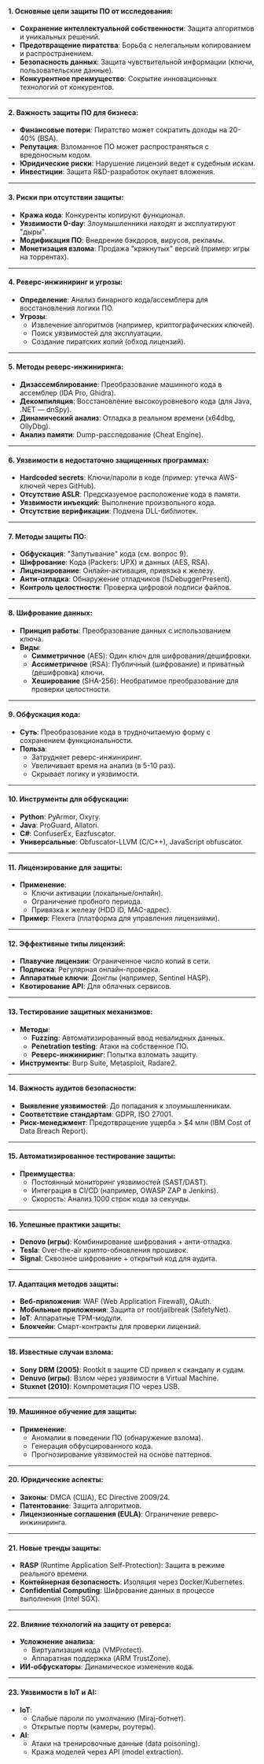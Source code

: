 #### 1. Основные цели защиты ПО от исследования:
- **Сохранение интеллектуальной собственности**: Защита алгоритмов и уникальных решений.
- **Предотвращение пиратства**: Борьба с нелегальным копированием и распространением.
- **Безопасность данных**: Защита чувствительной информации (ключи, пользовательские данные).
- **Конкурентное преимущество**: Сокрытие инновационных технологий от конкурентов.

---

#### 2. Важность защиты ПО для бизнеса:
- **Финансовые потери**: Пиратство может сократить доходы на 20-40% (BSA).
- **Репутация**: Взломанное ПО может распространяться с вредоносным кодом.
- **Юридические риски**: Нарушение лицензий ведет к судебным искам.
- **Инвестиции**: Защита R&D-разработок окупает вложения.

---

#### 3. Риски при отсутствии защиты:
- **Кража кода**: Конкуренты копируют функционал.
- **Уязвимости 0-day**: Злоумышленники находят и эксплуатируют "дыры".
- **Модификация ПО**: Внедрение бэкдоров, вирусов, рекламы.
- **Монетизация взлома**: Продажа "крякнутых" версий (пример: игры на торрентах).

---

#### 4. Реверс-инжиниринг и угрозы:
- **Определение**: Анализ бинарного кода/ассемблера для восстановления логики ПО.
- **Угрозы**:
  - Извлечение алгоритмов (например, криптографических ключей).
  - Поиск уязвимостей для эксплуатации.
  - Создание пиратских копий (обход лицензий).

---

#### 5. Методы реверс-инжиниринга:
- **Дизассемблирование**: Преобразование машинного кода в ассемблер (IDA Pro, Ghidra).
- **Декомпиляция**: Восстановление высокоуровневого кода (для Java, .NET — dnSpy).
- **Динамический анализ**: Отладка в реальном времени (x64dbg, OllyDbg).
- **Анализ памяти**: Dump-расследование (Cheat Engine).

---

#### 6. Уязвимости в недостаточно защищенных программах:
- **Hardcoded secrets**: Ключи/пароли в коде (пример: утечка AWS-ключей через GitHub).
- **Отсутствие ASLR**: Предсказуемое расположение кода в памяти.
- **Уязвимости инъекций**: Выполнение произвольного кода.
- **Отсутствие верификации**: Подмена DLL-библиотек.

---

#### 7. Методы защиты ПО:
- **Обфускация**: "Запутывание" кода (см. вопрос 9).
- **Шифрование**: Кода (Packers: UPX) и данных (AES, RSA).
- **Лицензирование**: Онлайн-активация, привязка к железу.
- **Анти-отладка**: Обнаружение отладчиков (IsDebuggerPresent).
- **Контроль целостности**: Проверка цифровой подписи файлов.

---

#### 8. Шифрование данных:
- **Принцип работы**: Преобразование данных с использованием ключа.
- **Виды**:
  - **Симметричное** (AES): Один ключ для шифрования/дешифровки.
  - **Ассиметричное** (RSA): Публичный (шифрование) и приватный (дешифровка) ключи.
  - **Хеширование** (SHA-256): Необратимое преобразование для проверки целостности.

---

#### 9. Обфускация кода:
- **Суть**: Преобразование кода в трудночитаемую форму с сохранением функциональности.
- **Польза**:
  - Затрудняет реверс-инжиниринг.
  - Увеличивает время на анализ (в 5-10 раз).
  - Скрывает логику и уязвимости.

---

#### 10. Инструменты для обфускации:
- **Python**: PyArmor, Oxyry.
- **Java**: ProGuard, Allatori.
- **C#**: ConfuserEx, Eazfuscator.
- **Универсальные**: Obfuscator-LLVM (C/C++), JavaScript obfuscator.

---

#### 11. Лицензирование для защиты:
- **Применение**:
  - Ключи активации (локальные/онлайн).
  - Ограничение пробного периода.
  - Привязка к железу (HDD ID, MAC-адрес).
- **Пример**: Flexera (платформа для управления лицензиями).

---

#### 12. Эффективные типы лицензий:
- **Плавучие лицензии**: Ограниченное число копий в сети.
- **Подписка**: Регулярная онлайн-проверка.
- **Аппаратные ключи**: Донглы (например, Sentinel HASP).
- **Квотирование API**: Для облачных сервисов.

---

#### 13. Тестирование защитных механизмов:
- **Методы**:
  - **Fuzzing**: Автоматизированный ввод невалидных данных.
  - **Penetration testing**: Атаки на собственное ПО.
  - **Реверс-инжиниринг**: Попытка взломать защиту.
- **Инструменты**: Burp Suite, Metasploit, Radare2.

---

#### 14. Важность аудитов безопасности:
- **Выявление уязвимостей**: До попадания к злоумышленникам.
- **Соответствие стандартам**: GDPR, ISO 27001.
- **Риск-менеджмент**: Предотвращение ущерба > $4 млн (IBM Cost of Data Breach Report).

---

#### 15. Автоматизированное тестирование защиты:
- **Преимущества**:
  - Постоянный мониторинг уязвимостей (SAST/DAST).
  - Интеграция в CI/CD (например, OWASP ZAP в Jenkins).
  - Скорость: Анализ 1000 строк кода за секунды.

---

#### 16. Успешные практики защиты:
- **Denovo (игры)**: Комбинирование шифрования + анти-отладка.
- **Tesla**: Over-the-air крипто-обновления прошивок.
- **Signal**: Сквозное шифрование + открытый код для аудита.

---

#### 17. Адаптация методов защиты:
- **Веб-приложения**: WAF (Web Application Firewall), OAuth.
- **Мобильные приложения**: Защита от root/jailbreak (SafetyNet).
- **IoT**: Аппаратные TPM-модули.
- **Блокчейн**: Смарт-контракты для проверки лицензий.

---

#### 18. Известные случаи взлома:
- **Sony DRM (2005)**: Rootkit в защите CD привел к скандалу и судам.
- **Denuvo (игры)**: Взлом через уязвимости в Virtual Machine.
- **Stuxnet (2010)**: Компрометация ПО через USB.

---

#### 19. Машинное обучение для защиты:
- **Применение**:
  - Аномалии в поведении ПО (обнаружение взлома).
  - Генерация обфусцированного кода.
  - Прогнозирование уязвимостей на основе паттернов.

---

#### 20. Юридические аспекты:
- **Законы**: DMCA (США), ЕС Directive 2009/24.
- **Патентование**: Защита алгоритмов.
- **Лицензионные соглашения (EULA)**: Ограничение реверс-инжиниринга.

---

#### 21. Новые тренды защиты:
- **RASP** (Runtime Application Self-Protection): Защита в режиме реального времени.
- **Контейнерная безопасность**: Изоляция через Docker/Kubernetes.
- **Confidential Computing**: Шифрование данных в процессе выполнения (Intel SGX).

---

#### 22. Влияние технологий на защиту от реверса:
- **Усложнение анализа**:
  - Виртуализация кода (VMProtect).
  - Аппаратная поддержка (ARM TrustZone).
- **ИИ-обфускаторы**: Динамическое изменение кода.

---

#### 23. Уязвимости в IoT и AI:
- **IoT**:
  - Слабые пароли по умолчанию (Miraj-ботнет).
  - Открытые порты (камеры, роутеры).
- **AI**:
  - Атаки на тренировочные данные (data poisoning).
  - Кража моделей через API (model extraction).
